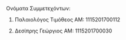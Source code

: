Ονόματα Συμμετεχόντων:

1) Παλαιολόγος Τιμόθεος ΑΜ: 1115201700112

2) Δεσίπρης Γεώργιος ΑΜ: 1115201700030